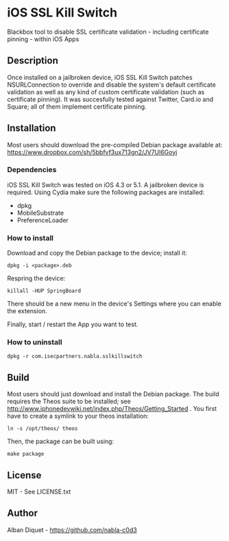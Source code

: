 iOS SSL Kill Switch
===================

Blackbox tool to disable SSL certificate validation - including certificate
pinning - within iOS Apps

Description
-----------

Once installed on a jailbroken device, iOS SSL Kill Switch patches
NSURLConnection to override and disable the system's default
certificate validation as well as any kind of custom certificate
validation (such as certificate pinning). It was succesfully tested
against Twitter, Card.io and Square; all of them implement
certificate pinning.


Installation
------------

Most users should download the pre-compiled Debian package available at:
https://www.dropbox.com/sh/5bbfvf3ux713gn2/JV7Ul6Goyj

### Dependencies

iOS SSL Kill Switch was tested on iOS 4.3 or 5.1. A jailbroken device
is required. Using Cydia make sure the following packages are installed:
- dpkg
- MobileSubstrate
- PreferenceLoader

### How to install

Download and copy the Debian package to the device; install it:  

    dpkg -i <package>.deb

Respring the device:

    killall -HUP SpringBoard

There should be a new menu in the device's Settings where you can
enable the extension.

Finally, start / restart the App you want to test.

### How to uninstall

    dpkg -r com.isecpartners.nabla.sslkillswitch


Build
-----

Most users should just download and install the Debian package.
The build requires the Theos suite to be installed; 
see http://www.iphonedevwiki.net/index.php/Theos/Getting_Started .
You first have to create a symlink to your theos installation:

    ln -s /opt/theos/ theos

Then, the package can be built using:

    make package


License
-------

MIT - See LICENSE.txt


Author
------

Alban Diquet - https://github.com/nabla-c0d3
